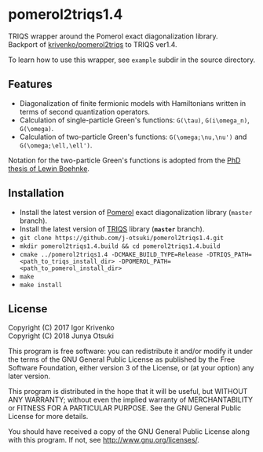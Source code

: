 pomerol2triqs1.4
================

TRIQS wrapper around the Pomerol exact diagonalization library.  
Backport of [krivenko/pomerol2triqs](https://github.com/krivenko/pomerol2triqs) to TRIQS ver1.4.

To learn how to use this wrapper, see `example` subdir in the source directory.

Features
--------

* Diagonalization of finite fermionic models with Hamiltonians written in terms of second quantization operators.
* Calculation of single-particle Green's functions: `G(\tau)`, `G(i\omega_n)`, `G(\omega)`.
* Calculation of two-particle Green's functions: `G(\omega;\nu,\nu')` and `G(\omega;\ell,\ell')`.

Notation for the two-particle Green's functions is adopted from the
[PhD thesis of Lewin Boehnke](http://ediss.sub.uni-hamburg.de/volltexte/2015/7325/pdf/Dissertation.pdf).

Installation
------------

- Install the latest version of [Pomerol](http://aeantipov.github.io/pomerol/) exact diagonalization library (`master` branch).
- Install the latest version of [TRIQS](https://triqs.ipht.cnrs.fr/1.x/install.html) library (**`master`** branch).
- `git clone https://github.com/j-otsuki/pomerol2triqs1.4.git`
- `mkdir pomerol2triqs1.4.build && cd pomerol2triqs1.4.build`
- `cmake ../pomerol2triqs1.4 -DCMAKE_BUILD_TYPE=Release -DTRIQS_PATH=<path_to_triqs_install_dir> -DPOMEROL_PATH=<path_to_pomerol_install_dir>`
- `make`
- `make install`

License
-------

Copyright (C) 2017 Igor Krivenko  
Copyright (C) 2018 Junya Otsuki

This program is free software: you can redistribute it and/or modify
it under the terms of the GNU General Public License as published by
the Free Software Foundation, either version 3 of the License, or
(at your option) any later version.

This program is distributed in the hope that it will be useful,
but WITHOUT ANY WARRANTY; without even the implied warranty of
MERCHANTABILITY or FITNESS FOR A PARTICULAR PURPOSE.  See the
GNU General Public License for more details.

You should have received a copy of the GNU General Public License
along with this program.  If not, see <http://www.gnu.org/licenses/>.
